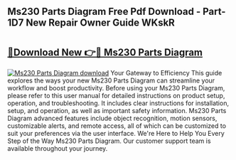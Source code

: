 ## Ms230 Parts Diagram Free Pdf Download - Part-1D7 New Repair Owner Guide WKskR

# <h2><a href="http://dflsv5.blite.top/?on=Ms230+Parts+Diagram">🔗Download New 👉🔴 Ms230 Parts Diagram</a></h2>

[![Ms230 Parts Diagram download](https://i.imgur.com/lujVjoI.png)](http://dflsv5.blite.top/?on=Ms230+Parts+Diagram)
Your Gateway to Efficiency This guide explores the ways your new Ms230 Parts Diagram can streamline your workflow and boost productivity. Before using your Ms230 Parts Diagram, please refer to this user manual for detailed instructions on product setup, operation, and troubleshooting. It includes clear instructions for installation, setup, and operation, as well as important safety information. Ms230 Parts Diagram advanced features include object recognition, motion sensors, customizable alerts, and remote access, all of which can be customized to suit your preferences via the user interface. We're Here to Help You Every Step of the Way Ms230 Parts Diagram. Our customer support team is available throughout your journey.
